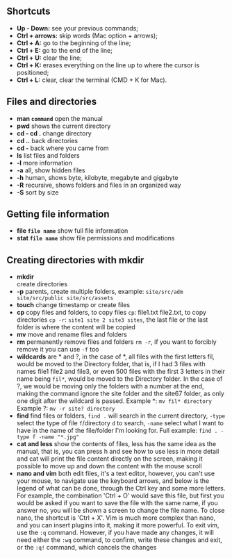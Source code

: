 ## Shortcuts
- **Up - Down:** see your previous commands;
- **Ctrl + arrows:** skip words (Mac option + arrows);
- **Ctrl + A:** go to the beginning of the line;
- **Ctrl + E:** go to the end of the line;
- **Ctrl + U:** clear the line;
- **Ctrl + K:** erases everything on the line up to where the cursor is positioned;
- **Ctrl + L:** clear, clear the terminal (CMD + K for Mac).

## Files and directories
- **man `command`**
    open the manual
- **pwd**
    shows the current directory
- **cd - cd .**
    change directory
- **cd ..**
    back directories
- **cd -**
    back where you came from
- **ls**
    list files and folders
- **-l**
    more information
- **-a**
    all, show hidden files
- **-h**
    human, shows byte, kilobyte, megabyte and gigabyte
- **-R**
    recursive, shows folders and files in an organized way
- **-S**
    sort by size

## Getting file information
- **file `file name`**
    show full file information
- **stat `file name`**
    show file permissions and modifications

## Creating directories with mkdir
- **mkdir**  
create directories
- **-p**
    parents, create multiple folders, example: `site/src/adm site/src/public site/src/assets`
- **touch**
    change timestamp or create files
- **cp**
    copy files and folders, to copy files `cp`: file1.txt file2.txt, to copy directories `cp -r`: `site1 site 2 site3 sites`, the last file or the last folder is where the content will be copied
- **mv**
    move and rename files and folders
- **rm**
    permanently remove files and folders `rm -r`, if you want to forcibly remove it you can use `-f` too
- **wildcards**
    are * and ?, in the case of *, all files with the first letters fil, would be moved to the Directory folder, that is, if I had 3 files with names file1 file2 and file3, or even 500 files with the first 3 letters in their name being `fil*`, would be moved to the Directory folder.
    In the case of ?, we would be moving only the folders with a number at the end, making the command ignore the site folder and the site67 folder, as only one digit after the wildcard is passed.
    Example *: `mv fil* directory`
    Example ?: `mv -r site? directory`
- **find**
    find files or folders, `find .` will search in the current directory, `-type` select the type of file `f`/directory `d` to search, `-name` select what I want to have in the name of the file/folder I'm looking for. Full example:
    `find . -type f -name "*.jpg"`
- **cat and less**
    show the contents of files, less has the same idea as the manual, that is, you can press h and see how to use less in more detail and cat will print the file content directly on the screen, making it possible to move up and down the content with the mouse scroll
- **nano and vim**
    both edit files, it's a text editor, however, you can't use your mouse, to navigate use the keyboard arrows, and below is the legend of what can be done, through the Ctrl key and some more letters. For example, the combination 'Ctrl + O' would save this file, but first you would be asked if you want to save the file with the same name, if you answer no, you will be shown a screen to change the file name. To close nano, the shortcut is 'Ctrl + X'.
    Vim is much more complex than nano, and you can insert plugins into it, making it more powerful. To exit vim, use the `:q` command. However, if you have made any changes, it will need either the `:wq` command, to confirm, write these changes and exit, or the `:q!` command, which cancels the changes

